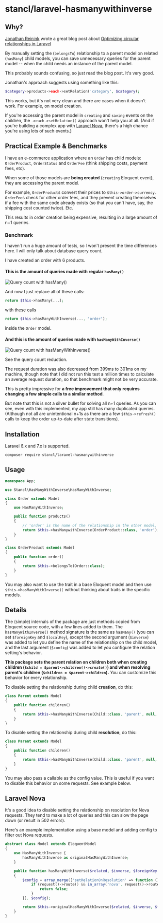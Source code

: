 # stancl/laravel-hasmanywithinverse

## Why?

[Jonathan Reinink](https://github.com/reinink) wrote a great blog post about [Optimizing circular relationships in Laravel](https://reinink.ca/articles/optimizing-circular-relationships-in-laravel)

By manually setting the (`belongsTo`) relationship to a parent model on related (`hasMany`) child models, you can save unnecessary queries for the parent model -- when the child needs an instance of the parent model.

This probably sounds confusing, so just read the blog post. It's very good.

Jonathan's approach suggests using something like this:

```php
$category->products->each->setRelation('category', $category);
```

This works, but it's not very clean and there are cases when it doesn't work. For example, on model creation.

If you're accessing the parent model in `creating` and `saving` events on the children, the `->each->setRelation()` approach won't help you at all. (And if you're building a complex app with [Laravel Nova](https://nova.laravel.com), there's a high chance you're using lots of such events.)

## Practical Example & Benchmarks

I have an e-commerce application where an `Order` has child models: `OrderProduct`, `OrderStatus` and `OrderFee` (think shipping costs, payment fees, etc).

When some of those models are **being created** (`creating` Eloquent event), they are accessing the parent model.

For example, `OrderProduct`s convert their prices to `$this->order->currency`. `OrderFee`s check for other order fees, and they prevent creating themselves if a fee with the same code already exists (so that you can't have, say, the shipping cost counted twice). Etc.

This results in order creation being expensive, resulting in a large amount of n+1 queries.

### Benchmark

I haven't run a huge amount of tests, so I won't present the time differences here. I will only talk about database query count.

I have created an order with 6 products.

#### This is the amount of queries made with regular `hasMany()`

![Query count with hasMany()](https://i.imgur.com/Swl9zGw.png)

And now I just replace all of these calls:

```php
return $this->hasMany(...);
```
with these calls
```php
return $this->hasManyWithInverse(..., 'order');
```

inside the `Order` model.

#### And this is the amount of queries made with `hasManyWithInverse()`

![Query count with hasManyWithInverse()](https://i.imgur.com/TqeWIa4.png)

See the query count reduction.

The request duration was also decreased from 399ms to 301ms on my machine, though note that I did not run this test a million times to calculate an average request duration, so that benchmark might not be very accurate.

This is pretty impressive for **a free improvement that only requires changing a few simple calls to a similar method**.

But note that this is not a silver bullet for solving all n+1 queries. As you can see, even with this implemented, my app still has many duplicated queries. (Although not all are unintentional n+1s as there are a few `$this->refresh()` calls to keep the order up-to-date after state transitions).

## Installation

Laravel 6.x and 7.x is supported.

```
composer require stancl/laravel-hasmanywithinverse
```

## Usage

```php
namespace App;

use Stancl\HasManyWithInverse\HasManyWithInverse;

class Order extends Model
{
    use HasManyWithInverse;

    public function products()
    {
        // 'order' is the name of the relationship in the other model, see below
        return $this->hasManywithInverse(OrderProduct::class, 'order');
    }
}

class OrderProduct extends Model
{
    public function order()
    {
        return $this->belongsTo(Order::class);
    }
}
```

You may also want to use the trait in a base Eloquent model and then use `$this->hasManyWithInverse()` without thinking about traits in the specific models.

## Details

The (simple) internals of the package are just methods copied from Eloquent source code, with a few lines added to them. The `hasManyWithInverse()` method signature is the same as `hasMany()` (you can set `$foreignKey` and `$localKey`), except the second argument (`$inverse`) was added to let you define the name of the relationship on the child model, and the last argument (`$config`) was added to let you configure the relation setting's behavior.

**This package sets the parent relation on children both when creating children (`$child = $parent->children()->create()`) and when resolving parent's children (`$children = $parent->children`).** You can customize this behavior for every relationship.

To disable setting the relationship during child **creation**, do this:
```php
class Parent extends Model
{
    public function children()
    {
        return $this->hasManyWithInverse(Child::class, 'parent', null, null, ['setRelationOnCreation' => false]);
    }
}
```

To disable setting the relationship during child **resolution**, do this:
```php
class Parent extends Model
{
    public function children()
    {
        return $this->hasManyWithInverse(Child::class, 'parent', null, null, ['setRelationOnResolution' => false]);
    }
}
```

You may also pass a callable as the config value. This is useful if you want to disable this behavior on some requests. See example below.

## Laravel Nova

It's a good idea to disable setting the relationship on resolution for Nova requests. They tend to make a lot of queries and this can slow the page down (or result in 502 errors).

Here's an example implementation using a base model and adding config to filter out Nova requests.

```php
abstract class Model extends EloquentModel
{
    use HasManyWithInverse {
        hasManyWithInverse as originalHasManyWithInverse;
    }

    public function hasManyWithInverse($related, $inverse, $foreignKey = null, $localKey = null, $config = [])
    {
        $config = array_merge(['setRelationOnResolution' => function () {
            if (request()->route() && in_array('nova', request()->route()->middleware())) {
                return false;
            }
        }], $config);

        return $this->originalHasManyWithInverse($related, $inverse, $foreignKey, $localKey, $config);
    }
}
```